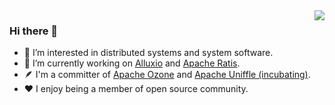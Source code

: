 <img align="right" src="https://github-readme-stats.vercel.app/api?username=kaijchen&show_icons=true&theme=buefy" />


### Hi there 👋

- 🌱 I’m interested in distributed systems and system software.
- 🔭 I’m currently working on [Alluxio](https://github.com/alluxio/alluxio) and [Apache Ratis](https://github.com/apache/ratis).
- 🪶 I'm a committer of [Apache Ozone](https://github.com/apache/ozone) and [Apache Uniffle (incubating)](https://github.com/apache/incubator-uniffle).
- ❤️ I enjoy being a member of open source community.

<!--
**kaijchen/kaijchen** is a ✨ _special_ ✨ repository because its `README.md` (this file) appears on your GitHub profile.

Here are some ideas to get you started:

- 🔭 I’m currently working on ...
- 🌱 I’m currently learning ...
- 👯 I’m looking to collaborate on ...
- 🤔 I’m looking for help with ...
- 💬 Ask me about ...
- 📫 How to reach me: ...
- 😄 Pronouns: ...
- ⚡ Fun fact: ...
-->
